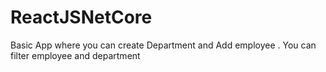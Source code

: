 # ReactJSNetCore
Basic App where you can create Department and Add employee . You can filter employee and department

